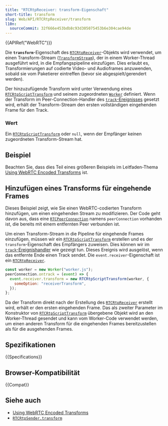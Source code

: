 ```yaml
---
title: "RTCRtpReceiver: transform-Eigenschaft"
short-title: transform
slug: Web/API/RTCRtpReceiver/transform
l10n:
  sourceCommit: 32f666e453bdb8c93d305075453b6e304cae94de
---
```


{{APIRef("WebRTC")}}

Die **`transform`**-Eigenschaft des [`RTCRtpReceiver`](/de/docs/Web/API/RTCRtpReceiver)-Objekts wird verwendet, um einen Transform-Stream ([`TransformStream`](/de/docs/Web/API/TransformStream)), der in einem Worker-Thread ausgeführt wird, in die Empfangspipeline einzufügen. Dies erlaubt es, Transformierungen auf codierte Video- und Audioframes anzuwenden, sobald sie vom Paketierer eintreffen (bevor sie abgespielt/gerendert werden).

Der hinzuzufügende Transform wird unter Verwendung eines [`RTCRtpScriptTransform`](/de/docs/Web/API/RTCRtpScriptTransform) und seinem zugeordneten [`Worker`](/de/docs/Web/API/Worker) definiert. Wenn der Transform im Peer-Connection-Handler des [`track`-Ereignisses](/de/docs/Web/API/RTCPeerConnection/track_event) gesetzt wird, erhält der Transform-Stream den ersten vollständigen eingehenden Frame für den Track.

### Wert

Ein [`RTCRtpScriptTransform`](/de/docs/Web/API/RTCRtpScriptTransform)<!-- or [`SFrameTransform`](/de/docs/Web/API/SFrameTransform) --> oder `null`, wenn der Empfänger keinen zugeordneten Transform-Stream hat.

## Beispiel

Beachten Sie, dass dies Teil eines größeren Beispiels im Leitfaden-Thema [Using WebRTC Encoded Transforms](/de/docs/Web/API/WebRTC_API/Using_Encoded_Transforms) ist.

## Hinzufügen eines Transforms für eingehende Frames

Dieses Beispiel zeigt, wie Sie einen WebRTC-codierten Transform hinzufügen, um einen eingehenden Stream zu modifizieren. Der Code geht davon aus, dass eine [`RTCPeerConnection`](/de/docs/Web/API/RTCPeerConnection) namens `peerConnection` vorhanden ist, die bereits mit einem entfernten Peer verbunden ist.

Um einen Transform-Stream in die Pipeline für eingehende Frames einzufügen, müssen wir ein [`RTCRtpScriptTransform`](/de/docs/Web/API/RTCRtpScriptTransform) erstellen und es der `transform`-Eigenschaft des Empfängers zuweisen. Dies können wir im [`track`-Ereignishandler](/de/docs/Web/API/RTCPeerConnection/track_event) wie gezeigt tun. Dieses Ereignis wird ausgelöst, wenn das entfernte Ende einen Track sendet. Die `event.receiver`-Eigenschaft ist ein [`RTCRtpReceiver`](/de/docs/Web/API/RTCRtpReceiver).

```js
const worker = new Worker("worker.js");
peerConnection.ontrack = (event) => {
  event.receiver.transform = new RTCRtpScriptTransform(worker, {
    someOption: "receiverTransform",
  });
};
```

Da der Transform direkt nach der Erstellung des [`RTCRtpReceiver`](/de/docs/Web/API/RTCRtpReceiver) erstellt wird, erhält er den ersten eingehenden Frame. Das als zweiter Parameter im Konstruktor von [`RTCRtpScriptTransform`](/de/docs/Web/API/RTCRtpScriptTransform) übergebene Objekt wird an den Worker-Thread gesendet und kann vom Worker-Code verwendet werden, um einen anderen Transform für die eingehenden Frames bereitzustellen als für die ausgehenden Frames.

## Spezifikationen

{{Specifications}}

## Browser-Kompatibilität

{{Compat}}

## Siehe auch

- [Using WebRTC Encoded Transforms](/de/docs/Web/API/WebRTC_API/Using_Encoded_Transforms)
- [`RTCRtpSender.transform`](/de/docs/Web/API/RTCRtpSender/transform)
